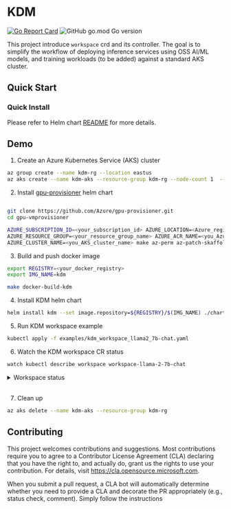 # KDM

[![Go Report Card](https://goreportcard.com/badge/github.com/Azure/kdm)](https://goreportcard.com/report/github.com/Azure/kdm)
![GitHub go.mod Go version](https://img.shields.io/github/go-mod/go-version/Azure/kdm)

This project introduce `workspace` crd and its controller. The goal is to simplify the workflow of deploying inference services using OSS AI/ML models, and training workloads (to be added) against a standard AKS cluster.

## Quick Start

### Quick Install

Please refer to Helm chart [README](charts/README.md) for more details.

## Demo

1. Create an Azure Kubernetes Service (AKS) cluster

```bash
az group create --name kdm-rg --location eastus
az aks create --name kdm-aks --resource-group kdm-rg --node-count 1  --generate-ssh-keys
```
<!-- markdown-link-check-disable -->
2. Install [gpu-provisioner](https://github.com/Azure/gpu-provisioner.git) helm chart
<!-- markdown-link-check-enable -->

```bash

git clone https://github.com/Azure/gpu-provisioner.git
cd gpu-vmprovisioner

AZURE_SUBSCRIPTION_ID=<your_subscription_id> AZURE_LOCATION=<Azure_region> \
AZURE_RESOURCE_GROUP=<your_resource_group_name> AZURE_ACR_NAME=<you_Azure_container_registry_name> \
AZURE_CLUSTER_NAME=<you_AKS_cluster_name> make az-perm az-patch-skaffold-kubenet az-run
```
3. Build and push docker image

```bash
export REGISTRY=<your_docker_registry>
export IMG_NAME=kdm

make docker-build-kdm
```
4. Install KDM helm chart

```bash
helm install kdm --set image.repository=${REGISTRY}/$(IMG_NAME) ./charts/kdm
```

5. Run KDM workspace example

```bash
kubectl apply -f examples/kdm_workspace_llama2_7b-chat.yaml
```

6. Watch the KDM workspace CR status

```bash
watch kubectl describe workspace workspace-llama-2-7b-chat 
```

<details>
<summary>Workspace status</summary>

```bash
Name:         workspace-llama-2-7b-aks
Annotations:  kubernetes-kdm.io/service-type: load-balancer
API Version:  kdm.io/v1alpha1
Inference:
  Preset:
    Name:  llama-2-7b
    Volume:
      Empty Dir:
        Medium:  Memory
      Name:      dshm
Kind:            Workspace
Metadata:
  Creation Timestamp:  2023-09-01T16:41:16Z
  Generation:          1
  Resource Version:    5715733
  UID:                 95db1c71-6a87-408e-96e8-91dc7ef820fd
Resource:
  Count:          2
  Instance Type:  Standard_NC12s_v3
  Label Selector:
    Match Labels:
      apps:  llama-2-7b
  Preferred Nodes:
    node1
    aks-machine98722-26559722-vmss000001
Status:
  Condition:
    Last Transition Time:  2023-09-01T16:41:16Z
    Message:               machine has been provisioned successfully
    Observed Generation:   1
    Reason:                machineProvisionSuccess
    Status:                True
    Type:                  MachineProvisioned
    Last Transition Time:  2023-09-01T16:45:00Z
    Message:               machines plugins have been installed successfully
    Observed Generation:   1
    Reason:                installNodePluginsSuccess
    Status:                True
    Type:                  MachineReady
    Last Transition Time:  2023-09-01T16:45:00Z
    Message:               node plugins have been installed
    Observed Generation:   1
    Reason:                InstallNodePluginsSuccess
    Status:                True
    Type:                  NodePluginsInstalled
    Last Transition Time:  2023-09-01T16:45:00Z
    Message:               workspace resource is ready
    Observed Generation:   1
    Reason:                workspaceResourceDeployedSuccess
    Status:                True
    Type:                  ResourceProvisioned
    Last Transition Time:  2023-09-01T16:45:00Z
    Message:               workspace is ready
    Observed Generation:   1
    Reason:                workspaceReady
    Status:                True
    Type:                  WorkspaceReady
  Worker Nodes:
    aks-machine98722-26559722-vmss000001
    aks-machine13355-19479027-vmss000000
Events:  <none>
```
</details><br/>

7. Clean up

```bash
az aks delete --name kdm-aks --resource-group kdm-rg
```

## Contributing

This project welcomes contributions and suggestions.  Most contributions require you to agree to a
Contributor License Agreement (CLA) declaring that you have the right to, and actually do, grant us
the rights to use your contribution. For details, visit https://cla.opensource.microsoft.com.

When you submit a pull request, a CLA bot will automatically determine whether you need to provide
a CLA and decorate the PR appropriately (e.g., status check, comment). Simply follow the instructions
